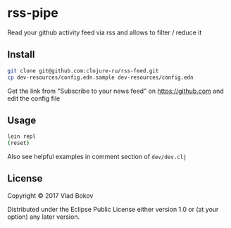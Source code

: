 # rss-pipe

Read your github activity feed via rss and allows to filter / reduce it

## Install

```sh
git clone git@github.com:clojure-ru/rss-feed.git
cp dev-resources/config.edn.sample dev-resources/config.edn 
```

Get the link from "Subscribe to your news feed" on https://github.com and edit the config file

## Usage

```sh
lein repl
(reset)
```

Also see helpful examples in comment section of `dev/dev.clj`

## License

Copyright © 2017 Vlad Bokov

Distributed under the Eclipse Public License either version 1.0 or (at
your option) any later version.
